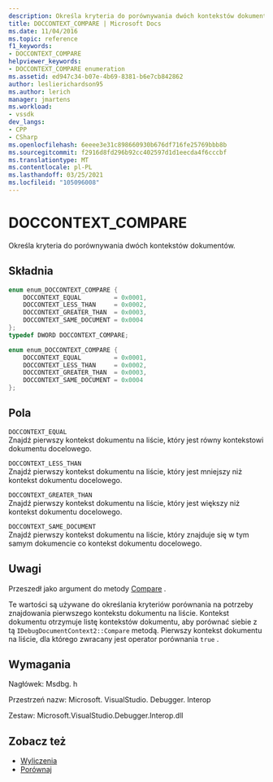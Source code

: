 ```yaml
---
description: Określa kryteria do porównywania dwóch kontekstów dokumentów.
title: DOCCONTEXT_COMPARE | Microsoft Docs
ms.date: 11/04/2016
ms.topic: reference
f1_keywords:
- DOCCONTEXT_COMPARE
helpviewer_keywords:
- DOCCONTEXT_COMPARE enumeration
ms.assetid: ed947c34-b07e-4b69-8381-b6e7cb842862
author: leslierichardson95
ms.author: lerich
manager: jmartens
ms.workload:
- vssdk
dev_langs:
- CPP
- CSharp
ms.openlocfilehash: 6eeee3e31c898660930b676df716fe25769bbb8b
ms.sourcegitcommit: f2916d8fd296b92cc402597d1d1eecda4f6cccbf
ms.translationtype: MT
ms.contentlocale: pl-PL
ms.lasthandoff: 03/25/2021
ms.locfileid: "105096008"
---
```

# <a name="doccontext_compare"></a>DOCCONTEXT_COMPARE
Określa kryteria do porównywania dwóch kontekstów dokumentów.

## <a name="syntax"></a>Składnia

```cpp
enum enum_DOCCONTEXT_COMPARE {
    DOCCONTEXT_EQUAL         = 0x0001,
    DOCCONTEXT_LESS_THAN     = 0x0002,
    DOCCONTEXT_GREATER_THAN  = 0x0003,
    DOCCONTEXT_SAME_DOCUMENT = 0x0004
};
typedef DWORD DOCCONTEXT_COMPARE;
```

```csharp
enum enum_DOCCONTEXT_COMPARE {
    DOCCONTEXT_EQUAL         = 0x0001,
    DOCCONTEXT_LESS_THAN     = 0x0002,
    DOCCONTEXT_GREATER_THAN  = 0x0003,
    DOCCONTEXT_SAME_DOCUMENT = 0x0004
};
```

## <a name="fields"></a>Pola
`DOCCONTEXT_EQUAL`\
Znajdź pierwszy kontekst dokumentu na liście, który jest równy kontekstowi dokumentu docelowego.

`DOCCONTEXT_LESS_THAN`\
Znajdź pierwszy kontekst dokumentu na liście, który jest mniejszy niż kontekst dokumentu docelowego.

`DOCCONTEXT_GREATER_THAN`\
Znajdź pierwszy kontekst dokumentu na liście, który jest większy niż kontekst dokumentu docelowego.

`DOCCONTEXT_SAME_DOCUMENT`\
Znajdź pierwszy kontekst dokumentu na liście, który znajduje się w tym samym dokumencie co kontekst dokumentu docelowego.

## <a name="remarks"></a>Uwagi
Przeszedł jako argument do metody [Compare](../../../extensibility/debugger/reference/idebugdocumentcontext2-compare.md) .

Te wartości są używane do określania kryteriów porównania na potrzeby znajdowania pierwszego kontekstu dokumentu na liście. Kontekst dokumentu otrzymuje listę kontekstów dokumentu, aby porównać siebie z tą `IDebugDocumentContext2::Compare` metodą. Pierwszy kontekst dokumentu na liście, dla którego zwracany jest operator porównania `true` .

## <a name="requirements"></a>Wymagania
Nagłówek: Msdbg. h

Przestrzeń nazw: Microsoft. VisualStudio. Debugger. Interop

Zestaw: Microsoft.VisualStudio.Debugger.Interop.dll

## <a name="see-also"></a>Zobacz też
- [Wyliczenia](../../../extensibility/debugger/reference/enumerations-visual-studio-debugging.md)
- [Porównaj](../../../extensibility/debugger/reference/idebugdocumentcontext2-compare.md)
